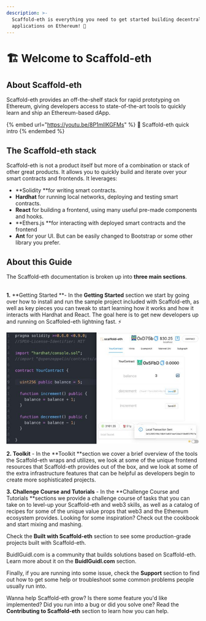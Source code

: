 ```yaml
---
description: >-
  Scaffold-eth is everything you need to get started building decentralized
  applications on Ethereum! 🚀
---
```


# 🏗 Welcome to Scaffold-eth

## About Scaffold-eth

Scaffold-eth provides an off-the-shelf stack for rapid prototyping on Ethereum, giving developers access to state-of-the-art tools to quickly learn and ship an Ethereum-based dApp. 

{% embed url="https://youtu.be/8P1mIlKGFMs" %}
🤿 Scaffold-eth quick intro
{% endembed %}



## The Scaffold-eth stack

Scaffold-eth is not a product itself but more of a combination or stack of other great products. It allows you to quickly build and iterate over your smart contracts and frontends. It leverages:

* **Solidity **for writing smart contracts.
* **Hardhat** for running local networks, deploying and testing smart contracts.
* **React** for building a frontend, using many useful pre-made components and hooks.
* **Ethers.js **for interacting with deployed smart contracts and the frontend
* **Ant** for your UI. But can be easily changed to Bootstrap or some other library you prefer.

## About this Guide

The Scaffold-eth documentation is broken up into **three main sections**. 

\
**1.** **Getting Started **- In the **Getting Started** section we start by going over how to install and run the sample project included with Scaffold-eth, as well as key pieces you can tweak to start learning how it works and how it interacts with Hardhat and React. The goal here is to get new developers up and running on Scaffoled-eth lightning fast. ⚡️

![As you edit your smart contract the frontend auto adapts](.gitbook/assets/2021-09-28-11.11.24.jpg)

**2. Toolkit** - In the **Toolkit **section we cover a brief overview of the tools the Scaffold-eth wraps and utilizes, we look at some of the unique frontend resources that Scaffold-eth provides out of the box, and we look at some of the extra infrastructure features that can be helpful as developers begin to create more sophisticated projects.

**3. Challenge Course and Tutorials** - In the **Challenge Course and Tutorials **sections we provide a challenge course of tasks that you can take on to level-up your Scaffold-eth and web3 skills, as well as a catalog of recipes for some of the unique value props that web3 and the Ethereum ecosystem provides. Looking for some inspiration? Check out the cookbook and start mixing and mashing. 

Check the **Built with Scaffold-eth** section to see some production-grade projects built with Scaffold-eth.

BuidlGuidl.com is a community that builds solutions based on Scaffold-eth. Learn more about it on the **BuidlGuidl.com** section.

Finally, if you are running into some issue, check the **Support** section to find out how to get some help or troubleshoot some common problems people usually run into.

Wanna help Scaffold-eth grow? Is there some feature you'd like implemented? Did you run into a bug or did you solve one? Read the **Contributing to Scaffold-eth** section to learn how you can help.
